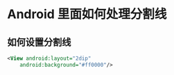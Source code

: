 # Android 里面如何处理分割线 

## 如何设置分割线

```xml
<View android:layout="2dip"
	android:background="#ff0000"/>
```






